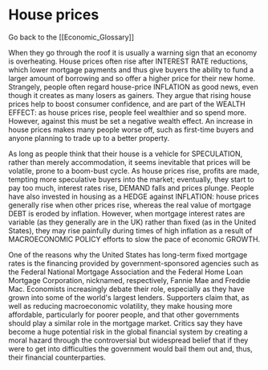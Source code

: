 # House prices

Go back to the [[Economic_Glossary]]


When they go through the roof it is usually a warning sign that an economy is overheating. House prices often rise after INTEREST RATE reductions, which lower mortgage payments and thus give buyers the ability to fund a larger amount of borrowing and so offer a higher price for their new home. Strangely, people often regard house-price INFLATION as good news, even though it creates as many losers as gainers. They argue that rising house prices help to boost consumer confidence, and are part of the WEALTH EFFECT: as house prices rise, people feel wealthier and so spend more. However, against this must be set a negative wealth effect. An increase in house prices makes many people worse off, such as first-time buyers and anyone planning to trade up to a better property.

As long as people think that their house is a vehicle for SPECULATION, rather than merely accommodation, it seems inevitable that prices will be volatile, prone to a boom-bust cycle. As house prices rise, profits are made, tempting more speculative buyers into the market; eventually, they start to pay too much, interest rates rise, DEMAND falls and prices plunge. People have also invested in housing as a HEDGE against INFLATION: house prices generally rise when other prices rise, whereas the real value of mortgage DEBT is eroded by inflation. However, when mortgage interest rates are variable (as they generally are in the UK) rather than fixed (as in the United States), they may rise painfully during times of high inflation as a result of MACROECONOMIC POLICY efforts to slow the pace of economic GROWTH.

One of the reasons why the United States has long-term fixed mortgage rates is the financing provided by government-sponsored agencies such as the Federal National Mortgage Association and the Federal Home Loan Mortgage Corporation, nicknamed, respectively, Fannie Mae and Freddie Mac. Economists increasingly debate their role, especially as they have grown into some of the world's largest lenders. Supporters claim that, as well as reducing macroeconomic volatility, they make housing more affordable, particularly for poorer people, and that other governments should play a similar role in the mortgage market. Critics say they have become a huge potential risk in the global financial system by creating a moral hazard through the controversial but widespread belief that if they were to get into difficulties the government would bail them out and, thus, their financial counterparties.

